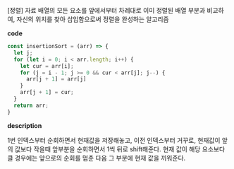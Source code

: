 <!--
파일 이름은 날짜-문제제목 (예시: 2021-03-21-완주하지못한선수.md)
-->

[정렬] 자료 배열의 모든 요소를 앞에서부터 차례대로 이미 정렬된 배열 부분과 비교하여, 자신의 위치를 찾아 삽입함으로써 정렬을 완성하는 알고리즘

**code**

```js
const insertionSort = (arr) => {
  let j;
  for (let i = 0; i < arr.length; i++) {
    let cur = arr[i];
    for (j = i - 1; j >= 0 && cur < arr[j]; j--) {
      arr[j + 1] = arr[j]
    }
    arr[j + 1] = cur;
  }
  return arr;
}
```

**description**

1번 인덱스부터 순회하면서 현재값을 저장해놓고,
이전 인덱스부터 거꾸로, 현재값이 앞의 값보다 작을때 앞부분을 순회하면서 1씩 뒤로 shift해준다. 현재 값이 해당 요소보다 클 경우에는 앞으로의 순회를 멈춘 다음 그 부분에 현재 값을 끼워준다.
